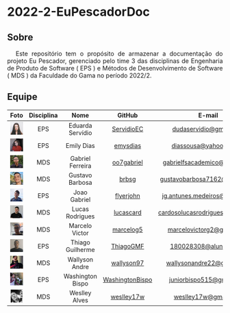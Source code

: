 # 2022-2-EuPescadorDoc

## Sobre

<p style="text-indent: 20px; text-align: justify">
Este repositório tem o propósito de armazenar a documentação do projeto Eu Pescador, gerenciado pelo time 3 das disciplinas de Engenharia de Produto de Software ( EPS ) e Métodos de Desenvolvimento de Software ( MDS ) da Faculdade do Gama no período 2022/2.
</p>

## Equipe

|Foto | Disciplina | Nome | GitHub | E-mail|
|:--:|:--:|:--:|:--:|:--:|
| ![Eduarda](assets/equipe/eduarda.jpg) | EPS | Eduarda Servídio | [ServidioEC](https://github.com/ServidioEC) | dudaservidio@gmail.com |
| ![Emily](assets/equipe/emyli.jpg) | EPS | Emily Dias | [emysdias](https://github.com/emysdias)| diassousa@yahoo.com.br |
| ![Gabriel](assets/equipe/gabriel.jpg) | MDS | Gabriel Ferreira | [oo7gabriel](https://github.com/oo7gabriel) |gabrielfsacademico@gmail.com|
| ![Gustavo](assets/equipe/gustavo.jpg) | MDS | Gustavo Barbosa| [brbsg](https://github.com/brbsg)| gustavobarbosa7162@gmail.com |
| ![Joao](assets/equipe/joao.jpg) | EPS | Joao Gabriel  | [flyerjohn](https://github.com/flyerjohn)| jg.antunes.medeiros@gmail.com |
| ![Lucas](assets/equipe/lucas.jpg) | MDS | Lucas Rodrigues | [lucascard](https://github.com/lucascard) | cardosolucasrodrigues@gmail.com |
| ![Marcelo](assets/equipe/marcelo.jpg) | MDS | Marcelo Victor| [marcelog5](https://github.com/marcelog5)| marcelovictorg2@gmail.com |
| ![Thiago](assets/equipe/thiago.jpg) | EPS | Thiago Guilherme | [ThiagoGMF](https://github.com/ThiagoGMF) | 180028308@aluno.unb.br |
| ![Wallyson](assets/equipe/wallyson.png) | MDS | Wallyson Andre  | [wallyson97](https://github.com/wallyson97)| wallysonandre22@gmail.com |
| ![Washington](assets/equipe/washington.jpg) | EPS | Washington Bispo | [WashingtonBispo](https://github.com/WashingtonBispo) | juniorbispo515@gmail.com |
| ![Weslley](assets/equipe/weslley.jpg) | MDS | Weslley Alves | [weslley17w](https://github.com/weslley17w) | weslley17w@gmail.com |